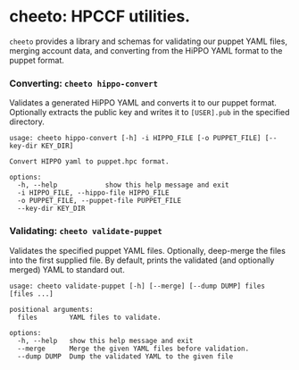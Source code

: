 # cheeto: HPCCF utilities.

`cheeto` provides a library and schemas for validating our puppet
YAML files, merging account data, and converting from the HiPPO
YAML format to the puppet format.

### Converting: `cheeto hippo-convert`

Validates a generated HiPPO YAML and converts it to our puppet format.
Optionally extracts the public key and writes it to `[USER].pub` in the
specified directory.

    usage: cheeto hippo-convert [-h] -i HIPPO_FILE [-o PUPPET_FILE] [--key-dir KEY_DIR]

    Convert HIPPO yaml to puppet.hpc format.

    options:
      -h, --help            show this help message and exit
      -i HIPPO_FILE, --hippo-file HIPPO_FILE
      -o PUPPET_FILE, --puppet-file PUPPET_FILE
      --key-dir KEY_DIR

### Validating: `cheeto validate-puppet`

Validates the specified puppet YAML files.
Optionally, deep-merge the files into the first supplied file.
By default, prints the validated (and optionally merged) YAML
to standard out.

    usage: cheeto validate-puppet [-h] [--merge] [--dump DUMP] files [files ...]

    positional arguments:
      files        YAML files to validate.

    options:
      -h, --help   show this help message and exit
      --merge      Merge the given YAML files before validation.
      --dump DUMP  Dump the validated YAML to the given file
